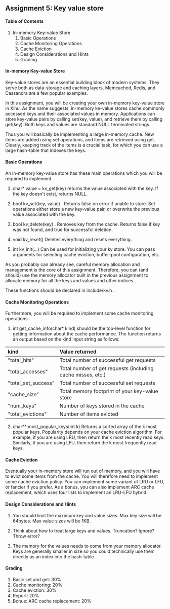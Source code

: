 ## Assignment 5: Key value store

#### Table of Contents
1. In-memory Key-value Store
	1. Basic Operations
	2. Cache Monitoring Operations
	3. Cache Eviction
	4. Design Considerations and Hints
	5. Grading

#### In-memory Key-value Store

Key-value stores are an essential building block of modern systems. They serve both as data-storage and caching layers. Memcached, Redis, and Cassandra are a few popular examples.

In this assignment, you will be creating your own in-memory key-value store in Xinu. As the name suggests, in-memory ke-value stores cache commonly accessed keys and their associated values in memory. Applications can store key-value pairs by calling set(key, value), and retrieve them by calling get(key). Both keys and values are standard NULL terminated strings.

Thus you will basically be implementing a large in-memory cache. New items are added using set operations, and items are retrieved using get. Clearly, keeping track of the items is a crucial task, for which you can use a large hash-table that indexes the keys.

#### Basic Operations

An in-memory key-value store has these main operations which you will be required to implement.

1. char* value = kv_get(key) returns the value associated with the key. If the key doesn't exist, returns NULL.

2. bool kv_set(key, value) . Returns false on error if unable to store. Set operations either store a new key-value pair, or overwrite the previous value associated with the key.

3. bool kv_delete(key) . Removes key from the cache. Returns false if key was not found, and true for successful deletion.

4. void kv_reset() Deletes everything and resets everything.

5. int kv_init(...) Can be used for initializing your kv store. You can pass arguments for selecting cache eviction, buffer-pool configuration, etc.

As you probably can already see, careful memory allocation and management is the core of this assignment. Therefore, you can (and should) use the memory allocator built in the previous assignment to allocate memory for all the keys and values and other indices.

These functions should be declared in include/kv.h .

#### Cache Monitoring Operations

Furthermore, you will be required to implement some cache monitoring operations:

1. int get_cache_info(char* kind) should be the top-level function for getting information about the cache performance. The function returns an output based on the kind input string as follows:

| kind                | Value returned                         |
|:--------------------|:---------------------------------------|
| "total_hits"        | Total number of successful get requests|
| "total_accesses"    | Total number of get requests (including cache misses, etc.)|
| "total_set_success" | Total number of successful set requests|
| "cache_size"        | Total memory footprint of your key-value store|
| "num_keys"          | Number of keys stored in the cache     |
| "total_evictions"   | Number of items evicted                |

2. char** most_popular_keys(int k) Returns a sorted array of the k most popular keys. Popularity depends on your cache eviction algorithm. For example, if you are using LRU, then return the k most recently read keys. Similarly, if you are using LFU, then return the k most frequently read keys.

#### Cache Eviction

Eventually your in-memory store will run out of memory, and you will have to evict some items from the cache. You will therefore need to implement some cache eviction policy. You can implement some variant of LRU or LFU, or fancier if you prefer. As a bonus, you can also implement ARC cache replacement, which uses four lists to implement an LRU-LFU hybrid.

#### Design Considerations and Hints

1. You should limit the maximum key and value sizes. Max key size will be 64bytes. Max value sizes will be 1KB.

2. Think about how to treat large keys and values. Truncation? Ignore? Throw error?

3. The memory for the values needs to come from your memory allocator. Keys are generally smaller in size so you could technically use them directly as an index into the hash-table.

#### Grading

1. Basic set and get: 30%
2. Cache monitoring: 20%
3. Cache eviction: 30%
4. Report: 20%
5. Bonus: ARC cache replacement: 20%
